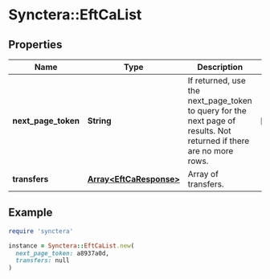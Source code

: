 # Synctera::EftCaList

## Properties

| Name | Type | Description | Notes |
| ---- | ---- | ----------- | ----- |
| **next_page_token** | **String** | If returned, use the next_page_token to query for the next page of results. Not returned if there are no more rows. | [optional] |
| **transfers** | [**Array&lt;EftCaResponse&gt;**](EftCaResponse.md) | Array of transfers. |  |

## Example

```ruby
require 'synctera'

instance = Synctera::EftCaList.new(
  next_page_token: a8937a0d,
  transfers: null
)
```

